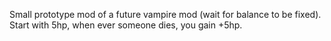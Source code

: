 Small prototype mod of a future vampire mod (wait for balance to be fixed). Start with 5hp, when ever someone dies, you gain +5hp.